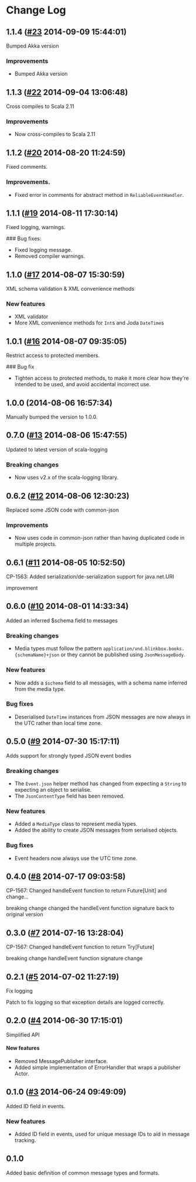 # Change Log

## 1.1.4 ([#23](https://git.mobcastdev.com/Hermes/common-messaging/pull/23) 2014-09-09 15:44:01)

Bumped Akka version

### Improvements

* Bumped Akka version

## 1.1.3 ([#22](https://git.mobcastdev.com/Hermes/common-messaging/pull/22) 2014-09-04 13:06:48)

Cross compiles to Scala 2.11

### Improvements

* Now cross-compiles to Scala 2.11

## 1.1.2 ([#20](https://git.mobcastdev.com/Hermes/common-messaging/pull/20) 2014-08-20 11:24:59)

Fixed comments.

### Improvements.

- Fixed error in comments for abstract method in `ReliableEventHandler`.


## 1.1.1 ([#19](https://git.mobcastdev.com/Hermes/common-messaging/pull/19) 2014-08-11 17:30:14)

Fixed logging, warnings.

### Bug fixes:

- Fixed logging message.
- Removed compiler warnings.


## 1.1.0 ([#17](https://git.mobcastdev.com/Hermes/common-messaging/pull/17) 2014-08-07 15:30:59)

XML schema validation & XML convenience methods

### New features

- XML validator
- More XML convenience methods for `Int`s and Joda `DateTime`s

## 1.0.1 ([#16](https://git.mobcastdev.com/Hermes/common-messaging/pull/16) 2014-08-07 09:35:05)

Restrict access to protected members.

### Bug fix

- Tighten access to protected methods, to make it more clear how they're intended to be used, and avoid accidental incorrect use.


## 1.0.0 (2014-08-06 16:57:34)

Manually bumped the version to 1.0.0.

## 0.7.0 ([#13](https://git.mobcastdev.com/Hermes/common-messaging/pull/13) 2014-08-06 15:47:55)

Updated to latest version of scala-logging

### Breaking changes

- Now uses v2.x of the scala-logging library.

## 0.6.2 ([#12](https://git.mobcastdev.com/Hermes/common-messaging/pull/12) 2014-08-06 12:30:23)

Replaced some JSON code with common-json

### Improvements

- Now uses code in common-json rather than having duplicated code in
multiple projects.

## 0.6.1 ([#11](https://git.mobcastdev.com/Hermes/common-messaging/pull/11) 2014-08-05 10:52:50)

CP-1563: Added serialization/de-serialization support for java.net.URI

improvement

## 0.6.0 ([#10](https://git.mobcastdev.com/Hermes/common-messaging/pull/10) 2014-08-01 14:33:34)

Added an inferred $schema field to messages

### Breaking changes

- Media types must follow the pattern
`application/vnd.blinkbox.books.{schemaName}+json` or they cannot be
published using `JsonMessageBody`.

### New features

- Now adds a `$schema` field to all messages, with a schema name
inferred from the media type.

### Bug fixes

- Deserialised `DateTime` instances from JSON messages are now always
in the UTC rather than local time zone.

## 0.5.0 ([#9](https://git.mobcastdev.com/Hermes/common-messaging/pull/9) 2014-07-30 15:17:11)

Adds support for strongly typed JSON event bodies

### Breaking changes

- The `Event.json` helper method has changed from expecting a `String` to expecting an object to serialise.
- The `JsonContentType` field has been removed.

### New features

- Added a `MediaType` class to represent media types.
- Added the ability to create JSON messages from serialised objects.

### Bug fixes

- Event headers now always use the UTC time zone.

## 0.4.0 ([#8](https://git.mobcastdev.com/Hermes/common-messaging/pull/8) 2014-07-17 09:03:58)

CP-1567: Changed handleEvent function to return Future[Unit] and  change...

breaking change
changed the handleEvent function signature back to original version


## 0.3.0 ([#7](https://git.mobcastdev.com/Hermes/common-messaging/pull/7) 2014-07-16 13:28:04)

CP-1567: Changed handleEvent function to return Try[Future]

breaking change
handleEvent function signature change

## 0.2.1 ([#5](https://git.mobcastdev.com/Hermes/common-messaging/pull/5) 2014-07-02 11:27:19)

Fix logging

Patch to fix logging so that exception details are logged correctly.

## 0.2.0 ([#4](https://git.mobcastdev.com/Hermes/common-messaging/pull/4) 2014-06-30 17:15:01)

Simplified API

#### New features

- Removed MessagePublisher interface.
- Added simple implementation of ErrorHandler that wraps a publisher Actor.


## 0.1.0 ([#3](https://git.mobcastdev.com/Hermes/common-messaging/pull/3) 2014-06-24 09:49:09)

Added ID field in events.

### New features 

- Added ID field in events, used for unique message IDs to aid in message tracking.


## 0.1.0

Added basic definition of common message types and formats.

